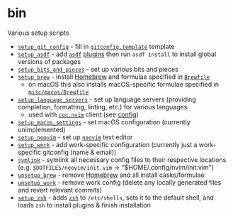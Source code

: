 # bin

Various setup scripts

- [`setup_git_config`](./setup_git_config) - fill in [`gitconfig.template`](../../../git/gitconfig.template) template
- [`setup_asdf`](./setup_asdf) - add [`asdf`](https://github.com/asdf-vm/asdf) [plugins](https://github.com/asdf-vm/asdf-plugins) then run `asdf install` to install global versions of packages
- [`setup_bits_and_pieces`](./setup_bits_and_pieces) - set up various bits and pieces
- [`setup_brew`](./setup_brew) - install [Homebrew](https://brew.sh) and formulae specified in [`Brewfile`](../../Brewfile)
  - on macOS this also installs macOS-specific formulae specified in [`misc/macos/Brewfile`](../../../misc/macos/Brewfile)
- [`setup_language_servers`](./setup_language_servers) - set up language servers (providing completion, formatting, linting, etc.) for various languages
  - used with [`coc.nvim`](https://github.com/neoclide/coc.nvim) client (see [config](../../vim/coc.vim))
- [`setup_macos_settings`](./setup_macos_settings) - set macOS configuration (currently unimplemented)
- [`setup_neovim`](./setup_neovim) - set up [`neovim`](https://neovim.io/) text editor
- [`setup_work`](./setup_work) - add work-specific configuration (currently just a work-specific gitconfig (name & email))
- [`symlink`](./symlink) - symlink all necessary config files to their respective locations (e.g. `$DOTFILES/neovim/init.vim` -> "\$HOME/.config/nvim/init.vim")
- [`unsetup_brew`](./unsetup_brew) - remove [Homebrew](https://brew.sh) and all install casks/formulae
- [`unsetup_work`](./unsetup_work) - remove work config (delete any locally generated files and revert relevant commits)
- [`setup_zsh`](./setup_zsh) - adds [`zsh`](http://zsh.sourceforge.net/) to `/etc/shells`, sets it to the default shell, and loads `zsh` to install plugins & finish installation
